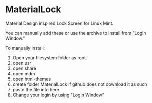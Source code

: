# MaterialLock
Material Design inspired Lock Screen for Linux Mint. 


You can manually add these or use the archive to install from "Login Window."


To manually install:
1. Open your filesystem folder as root. 
2. open usr
3. open share
4. open mdm
5. open html-themes
6. create folder MaterialLock if github does not download it as such
7. paste the file into here. 
8. Change your login by using "Login Window"

